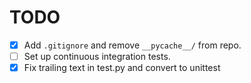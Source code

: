 # TODO

- [x] Add `.gitignore` and remove `__pycache__/` from repo.
- [ ] Set up continuous integration tests.
- [x] Fix trailing text in test.py and convert to unittest
